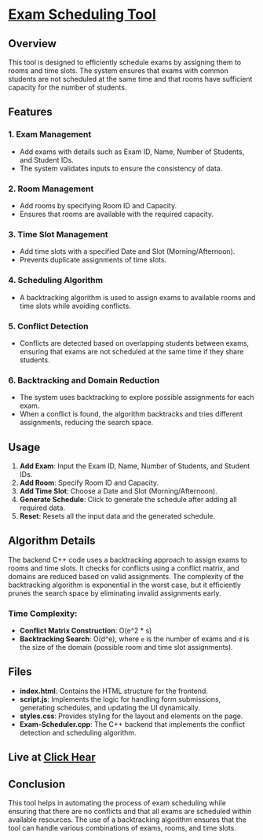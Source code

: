 # [Exam Scheduling Tool](https://nirmalpat3l.github.io/Exam-Scheduler-cpp/)

## Overview

This tool is designed to efficiently schedule exams by assigning them to rooms and time slots. The system ensures that exams with common students are not scheduled at the same time and that rooms have sufficient capacity for the number of students.

## Features

### 1. **Exam Management**
- Add exams with details such as Exam ID, Name, Number of Students, and Student IDs.
- The system validates inputs to ensure the consistency of data.

### 2. **Room Management**
- Add rooms by specifying Room ID and Capacity.
- Ensures that rooms are available with the required capacity.

### 3. **Time Slot Management**
- Add time slots with a specified Date and Slot (Morning/Afternoon).
- Prevents duplicate assignments of time slots.

### 4. **Scheduling Algorithm**
- A backtracking algorithm is used to assign exams to available rooms and time slots while avoiding conflicts.

### 5. **Conflict Detection**
- Conflicts are detected based on overlapping students between exams, ensuring that exams are not scheduled at the same time if they share students.

### 6. **Backtracking and Domain Reduction**
- The system uses backtracking to explore possible assignments for each exam.
- When a conflict is found, the algorithm backtracks and tries different assignments, reducing the search space.

## Usage

1. **Add Exam**: Input the Exam ID, Name, Number of Students, and Student IDs.
2. **Add Room**: Specify Room ID and Capacity.
3. **Add Time Slot**: Choose a Date and Slot (Morning/Afternoon).
4. **Generate Schedule**: Click to generate the schedule after adding all required data.
5. **Reset**: Resets all the input data and the generated schedule.

## Algorithm Details

The backend C++ code uses a backtracking approach to assign exams to rooms and time slots. It checks for conflicts using a conflict matrix, and domains are reduced based on valid assignments. The complexity of the backtracking algorithm is exponential in the worst case, but it efficiently prunes the search space by eliminating invalid assignments early.

### Time Complexity:
- **Conflict Matrix Construction**: O(e^2 * s)
- **Backtracking Search**: O(d^e), where `e` is the number of exams and `d` is the size of the domain (possible room and time slot assignments).

## Files

- **index.html**: Contains the HTML structure for the frontend.
- **script.js**: Implements the logic for handling form submissions, generating schedules, and updating the UI dynamically.
- **styles.css**: Provides styling for the layout and elements on the page.
- **Exam-Scheduler.cpp**: The C++ backend that implements the conflict detection and scheduling algorithm.

## Live at [Click Hear](https://nirmalpat3l.github.io/Exam-Scheduler-cpp/)

## Conclusion

This tool helps in automating the process of exam scheduling while ensuring that there are no conflicts and that all exams are scheduled within available resources. The use of a backtracking algorithm ensures that the tool can handle various combinations of exams, rooms, and time slots.

